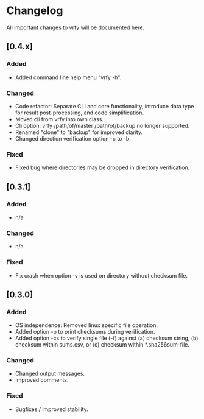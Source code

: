 # Changelog

All important changes to vrfy will be documented here.

## [0.4.x]

### Added
- Added command line help menu "vrfy -h".

### Changed
- Code refactor: Separate CLI and core functionality, introduce data type for result post-processing, and code simplification.
- Moved cli from vrfy into own class.
- Cli option: vrfy /path/of/master /path/of/backup no longer supported.
- Renamed "clone" to "backup" for improved clarity.
- Changed direction verification option -c to -b.

### Fixed
- Fixed bug where directories may be dropped in directory verification.

## [0.3.1]

### Added
- n/a

### Changed
- n/a

### Fixed
- Fix crash when option -v is used on directory without checksum file. 

## [0.3.0]

### Added
- OS independence: Removed linux specific file operation.
- Added option -p to print checksums during verification.
- Added option -cs to verify single file (-f) against (a) checksum string, (b) checksum within sums.csv, or (c) checksum within *.sha256sum-file.

### Changed
- Changed output messages.
- Improved comments.

### Fixed
- Bugfixes / improved stability.
